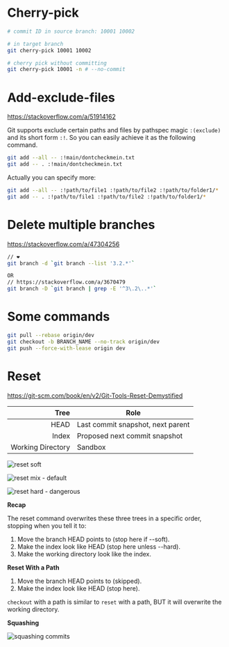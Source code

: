# Cherry-pick

```sh
# commit ID in source branch: 10001 10002

# in target branch
git cherry-pick 10001 10002

# cherry pick without committing
git cherry-pick 10001 -n # --no-commit
```

# Add-exclude-files

https://stackoverflow.com/a/51914162

Git supports exclude certain paths and files by pathspec magic `:(exclude)` and its short form `:!`. 
So you can easily achieve it as the following command.

```sh
git add --all -- :!main/dontcheckmein.txt
git add -- . :!main/dontcheckmein.txt
```

Actually you can specify more:

```sh
git add --all -- :!path/to/file1 :!path/to/file2 :!path/to/folder1/*
git add -- . :!path/to/file1 :!path/to/file2 :!path/to/folder1/*
```

# Delete multiple branches

https://stackoverflow.com/a/47304256

```sh
// ❤
git branch -d `git branch --list '3.2.*'`

OR
// https://stackoverflow.com/a/3670479
git branch -D `git branch | grep -E '^3\.2\..*'`
```

# Some commands

```sh
git pull --rebase origin/dev
git checkout -b BRANCH_NAME --no-track origin/dev
git push --force-with-lease origin dev
```

# Reset

https://git-scm.com/book/en/v2/Git-Tools-Reset-Demystified

|Tree|Role|
|-:|-|
|HEAD|Last commit snapshot, next parent|
|Index|Proposed next commit snapshot|
|Working Directory|Sandbox|

![reset soft](https://git-scm.com/book/en/v2/images/reset-soft.png)

![reset mix - default](https://git-scm.com/book/en/v2/images/reset-mixed.png)

![reset hard - dangerous](https://git-scm.com/book/en/v2/images/reset-hard.png)

**Recap**

The reset command overwrites these three trees in a specific order, stopping when you tell it to:

1. Move the branch HEAD points to (stop here if --soft).
1. Make the index look like HEAD (stop here unless --hard).
1. Make the working directory look like the index.

**Reset With a Path**

1. Move the branch HEAD points to (skipped).
1. Make the index look like HEAD (stop here).

`checkout` with a path is similar to `reset` with a path, BUT it will overwrite the working directory.

**Squashing**

![squashing commits](https://git-scm.com/book/en/v2/images/reset-squash-r3.png)